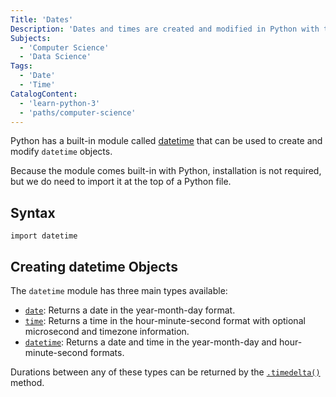 ```yaml
---
Title: 'Dates'
Description: 'Dates and times are created and modified in Python with the built-in datetime module.'
Subjects:
  - 'Computer Science'
  - 'Data Science'
Tags:
  - 'Date'
  - 'Time'
CatalogContent:
  - 'learn-python-3'
  - 'paths/computer-science'
---
```


Python has a built-in module called [datetime](https://docs.python.org/3/library/datetime.html) that can be used to create and modify `datetime` objects.

Because the module comes built-in with Python, installation is not required, but we do need to import it at the top of a Python file.

## Syntax

```pseudo
import datetime
```

## Creating datetime Objects

The `datetime` module has three main types available:

- [`date`](https://www.codecademy.com/resources/docs/python/dates/date): Returns a date in the year-month-day format.
- [`time`](https://www.codecademy.com/resources/docs/python/dates/time): Returns a time in the hour-minute-second format with optional microsecond and timezone information.
- [`datetime`](https://www.codecademy.com/resources/docs/python/dates/datetime): Returns a date and time in the year-month-day and hour-minute-second formats.

Durations between any of these types can be returned by the [`.timedelta()`](https://www.codecademy.com/resources/docs/python/dates/timedelta) method.
